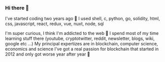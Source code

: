 ### Hi there 👋

I've started coding two years ago 🐣
I used shell, c, python, go, solidity, html, css, javascript, react, redux, vue, nuxt, node, sql 

I'm super curious, I think I'm addicted to the web 🦄
I spend most of my time learning stuff there (youtube, cryptotwitter, reddit, newsletter, blogs, wiki, google etc ...)
My principal expertizes are in blockchain, computer science, economics and science
I've got a real passion for blockchain that started in 2012 and only got worse year after year 🥵
